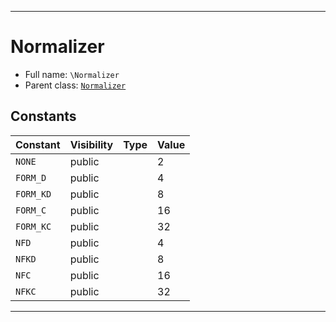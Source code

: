***

# Normalizer

* Full name: `\Normalizer`
* Parent class: [`Normalizer`](./Symfony/Polyfill/Intl/Normalizer/Normalizer.md)

## Constants

| Constant | Visibility | Type | Value |
|:---------|:-----------|:-----|:------|
|`NONE`|public| |2|
|`FORM_D`|public| |4|
|`FORM_KD`|public| |8|
|`FORM_C`|public| |16|
|`FORM_KC`|public| |32|
|`NFD`|public| |4|
|`NFKD`|public| |8|
|`NFC`|public| |16|
|`NFKC`|public| |32|

***

